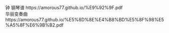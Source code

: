 ﻿<div>
钟 钢琴谱 https://amorous77.github.io/%E9%92%9F.pdf
<br>
华丽变奏曲  https://amorous77.github.io/%E5%8D%8E%E4%B8%BD%E5%8F%98%E5%A5%8F%E6%9B%B2.pdf
</div>